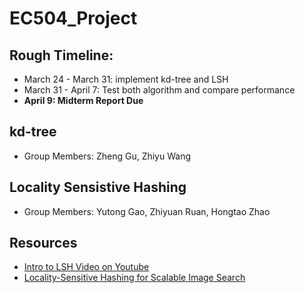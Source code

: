 # EC504_Project
## Rough Timeline:
- March 24 - March 31: implement kd-tree and LSH
- March 31 - April 7: Test both algorithm and compare performance
- **April 9: Midterm Report Due**
## kd-tree
- Group Members: Zheng Gu, Zhiyu Wang
## Locality Sensistive Hashing
- Group Members: Yutong Gao, Zhiyuan Ruan, Hongtao Zhao
## Resources
- [Intro to LSH Video on Youtube](https://www.youtube.com/watch?v=bQAYY8INBxg&t=403s)
- [Locality-Sensitive Hashing for Scalable Image Search](http://www.cs.utexas.edu/users/grauman/papers/iccv2009_klsh.pdf)
